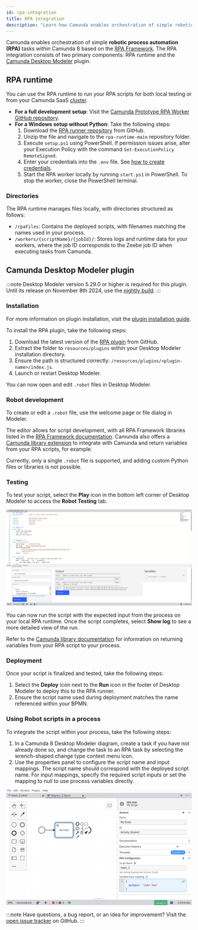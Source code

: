```yaml
---
id: rpa-integration
title: RPA integration
description: "Learn how Camunda enables orchestration of simple robotic process automation (RPA) tasks within Camunda 8 based on the RPA Framework."
---
```


Camunda enables orchestration of simple **robotic process automation (RPA)** tasks within Camunda 8 based on the [RPA Framework](https://rpaframework.org/). The RPA integration consists of two primary components: RPA runtime and the [Camunda Desktop Modeler](/components/modeler/about-modeler.md) plugin.

## RPA runtime

You can use the RPA runtime to run your RPA scripts for both local testing or from your Camunda SaaS [cluster](/guides/create-cluster.md).

- **For a full development setup**: Visit the [Camunda Prototype RPA Worker GitHub repository](https://github.com/camunda/rpa-runtime).
- **For a Windows setup without Python**: Take the following steps:
  1. Download the [RPA runner repository](https://github.com/camunda/rpa-runtime/archive/refs/heads/main.zip) from GitHub.
  2. Unzip the file and navigate to the `rpa-runtime-main` repository folder.
  3. Execute `setup.ps1` using PowerShell. If permission issues arise, alter your Execution Policy with the command `Set-ExecutionPolicy RemoteSigned`.
  4. Enter your credentials into the `.env` file. See [how to create credentials](/components/console/manage-clusters/manage-api-clients.md#create-a-client).
  5. Start the RPA worker locally by running `start.ps1` in PowerShell. To stop the worker, close the PowerShell terminal.

### Directories

The RPA runtime manages files locally, with directories structured as follows:

- `/rpaFiles`: Contains the deployed scripts, with filenames matching the names used in your process.
- `/workers/{scriptName}/{jobId}/`: Stores logs and runtime data for your workers, where the job ID corresponds to the Zeebe job ID when executing tasks from Camunda.

## Camunda Desktop Modeler plugin

:::note
Desktop Modeler version 5.29.0 or higher is required for this plugin. Until its release on November 8th 2024, use the [nightly build](https://downloads.camunda.cloud/release/camunda-modeler/nightly/).
:::

### Installation

For more information on plugin installation, visit the [plugin installation guide](/components/modeler/desktop-modeler/plugins/plugins.md).

To install the RPA plugin, take the following steps:

1. Download the latest version of the [RPA plugin](http://github.com/camunda/camunda-modeler-rpa-plugin/zipball/latest/) from GitHub.
2. Extract the folder to `resources/plugins` within your Desktop Modeler installation directory.
3. Ensure the path is structured correctly: `/resources/plugins/<plugin-name>/index.js`.
4. Launch or restart Desktop Modeler.

You can now open and edit `.robot` files in Desktop Modeler.

### Robot development

To create or edit a `.robot` file, use the welcome page or file dialog in Modeler.

The editor allows for script development, with all RPA Framework libraries listed in the [RPA Framework documentation](https://rpaframework.org/#libraries). Camunda also offers a [Camunda library extension](/components/early-access/experimental/rpa/camunda-rpa-framework-library.md) to integrate with Camunda and return variables from your RPA scripts, for example.

Currently, only a single `.robot` file is supported, and adding custom Python files or libraries is not possible.

### Testing

To test your script, select the **Play** icon in the bottom left corner of Desktop Modeler to access the **Robot Testing** tab.

![RPA testing example](./img/testing-rpa.png)

You can now run the script with the expected input from the process on your local RPA runtime. Once the script completes, select **Show log** to see a more detailed view of the run.

Refer to the [Camunda library documentation](/components/early-access/experimental/rpa/camunda-rpa-framework-library.md) for information on returning variables from your RPA script to your process.

### Deployment

Once your script is finalized and tested, take the following steps:

1. Select the **Deploy** icon next to the **Run** icon in the footer of Desktop Modeler to deploy this to the RPA runner.
2. Ensure the script name used during deployment matches the name referenced within your BPMN.

### Using Robot scripts in a process

To integrate the script within your process, take the following steps:

1. In a Camunda 8 Desktop Modeler diagram, create a task if you have not already done so, and change the task to an RPA task by selecting the wrench-shaped change type context menu icon.
2. Use the properties panel to configure the script name and input mappings. The script name should correspond with the deployed script name. For input mappings, specify the required script inputs or set the mapping to null to use process variables directly.

![rpa task example in Desktop Modeler](./img/rpa-task-example.png)

:::note
Have questions, a bug report, or an idea for improvement? Visit the [open issue tracker](https://github.com/camunda/rpa-runtime/issues/new/choose) on GitHub.
:::
